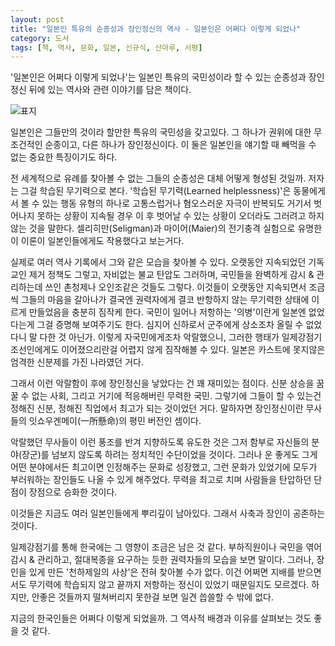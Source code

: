 ```yaml
---
layout: post
title: "일본인 특유의 순종성과 장인정신의 역사 - 일본인은 어쩌다 이렇게 되었나"
category: 도서
tags: [책, 역사, 문화, 일본, 신규식, 산마루, 서평]
---
```


'일본인은 어쩌다 이렇게 되었나'는
일본인 특유의 국민성이라 할 수 있는 순종성과 장인정신 뒤에 있는 역사와 관련 이야기를 담은 책이다.

![표지](https://lh3.googleusercontent.com/cFdr9z-J3bSh7p7MBJnfxsT4IYBdU4Rrg5nF3X3v9gErTvT39KXNo1rA0rRGe4ORL2PovZxrfzpNnA=s480)

일본인은 그들만의 것이라 할만한 특유의 국민성을 갖고있다.
그 하나가 권위에 대한 무조건적인 순종이고, 다른 하나가 장인정신이다.
이 둘은 일본인을 얘기할 때 빼먹을 수 없는 중요한 특징이기도 하다.

전 세계적으로 유례를 찾아볼 수 없는 그들의 순종성은 대체 어떻게 형성된 것일까.
저자는 그걸 학습된 무기력으로 본다.
'학습된 무기력(Learned helplessness)'은 동물에게서 볼 수 있는 행동 유형의 하나로
고통스럽거나 혐오스러운 자극이 반복되도 거기서 벗어나지 못하는 상황이 지속될 경우
이 후 벗어날 수 있는 상황이 오더라도 그러려고 하지않는 것을 말한다.
셀리히만(Seligman)과 마이어(Maier)의 전기충격 실험으로 유명한 이 이론이
일본인들에게도 작용했다고 보는거다.

실제로 여러 역사 기록에서 그와 같은 모습을 찾아볼 수 있다.
오랫동안 지속되었던 기독교인 제거 정책도 그렇고,
자비없는 불교 탄압도 그러하며,
국민들을 완벽하게 감시 & 관리하는데 쓰인 촌청제나 오인조같은 것들도 그렇다.
이것들이 오랫동안 지속되면서 조금씩 그들의 마음을 갈아나가
결국엔 권력자에게 결코 반항하지 않는 무기력한 상태에 이르게 만들었음을 충분히 짐작케 한다.
국민이 일어나 저항하는 '의병'이란게 일본엔 없었다는게 그걸 증명해 보여주기도 한다.
심지어 신하로서 군주에게 상소조차 올릴 수 없었다니 말 다한 것 아닌가.
이렇게 자국민에게조차 악랄했으니,
그러한 행태가 일제강점기 조선인에게도 이어졌으리란걸 어렵지 않게 짐작해볼 수 있다.
일본은 카스트에 못지않은 엄격한 신분제를 가진 나라였던 거다.

그래서 이런 악랄함이 후에 장인정신을 낳았다는 건 꽤 재미있는 점이다.
신분 상승을 꿈꿀 수 없는 사회,
그리고 거기에 적응해버린 무력한 국민.
그렇기에 그들이 할 수 있는건 정해진 신분, 정해진 직업에서 최고가 되는 것이었던 거다.
말하자면 장인정신이란 무사들의 잇쇼우겐메이(一所懸命)의 평민 버전인 셈이다.

악랄했던 무사들이 이런 풍조를 반겨 지향하도록 유도한 것은
그저 함부로 자신들의 분야(장군)를 넘보지 않도록 하려는 정치적인 수단이었을 것이다.
그러나 운 좋게도 그게 어떤 분야에서든 최고이면 인정해주는 문화로 성장했고,
그런 문화가 있었기에 모두가 부러워하는 장인들도 나올 수 있게 해주었다.
무력을 최고로 치며 사람들을 탄압하던 단점이 장점으로 승화한 것이다.

이것들은 지금도 여러 일본인들에게 뿌리깊이 남아있다.
그래서 사축과 장인이 공존하는 것이다.

일제강점기를 통해 한국에는 그 영향이 조금은 남은 것 같다.
부하직원이나 국민을 엮어 감시 & 관리하고,
절대복종을 요구하는 듯한 권력자들의 모습을 보면 말이다.
그러나, 장인을 있게 만든 '천하제일의 사상'은 전혀 찾아볼 수가 없다.
이건 어쩌면 지배를 받으면서도 무기력에 학습되지 않고 끝까지 저항하는 정신이 있었기 때문일지도 모르겠다.
하지만, 안좋은 것들까지 떨쳐버리지 못한걸 보면 일견 씁쓸할 수 밖에 없다.

지금의 한국인들은 어쩌다 이렇게 되었을까.
그 역사적 배경과 이유를 살펴보는 것도 좋을 것 같다.
